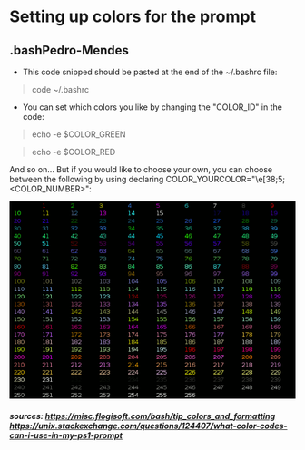 # Setting up colors for the prompt

## .bashPedro-Mendes
* This code snipped should be pasted at the end of the ~/.bashrc file:
> code ~/.bashrc
* You can set which colors you like by changing the "COLOR_ID" in the code:
> echo -e $COLOR_GREEN

> echo -e $COLOR_RED

And so on...
But if you would like to choose your own, you can choose between the following by using declaring COLOR_YOURCOLOR="\e[38;5;<COLOR_NUMBER>":

![Color code](/256_colors_fg.png)

##### sources: https://misc.flogisoft.com/bash/tip_colors_and_formatting        https://unix.stackexchange.com/questions/124407/what-color-codes-can-i-use-in-my-ps1-prompt